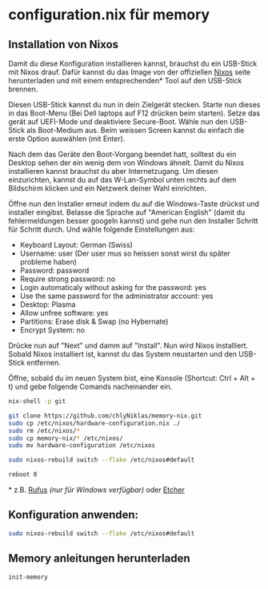 # configuration.nix für memory

## Installation von Nixos

Damit du diese Konfiguration installieren kannst, brauchst du ein USB-Stick mit Nixos drauf.
Dafür kannst du das Image von der offiziellen [Nixos](https://nixos.org/download#download-nixos)
seite herunterladen und mit einem entsprechenden\* Tool auf den USB-Stick brennen.

Diesen USB-Stick kannst du nun in dein Zielgerät stecken. Starte nun dieses in das Boot-Menu 
(Bei Dell laptops auf F12 drücken beim starten). Setze das gerät auf UEFI-Mode und deaktiviere
Secure-Boot. Wähle nun den USB-Stick als Boot-Medium aus. Beim weissen Screen kannst du einfach
die erste Option auswählen (mit Enter). 

Nach dem das Geräte den Boot-Vorgang beendet hatt, solltest du ein Desktop sehen der ein wenig
dem von Windows ähnelt. Damit du Nixos installieren kannst brauchst du aber Internetzugang.
Um diesen einzurichten, kannst du auf das W-Lan-Symbol unten rechts auf dem Bildschirm klicken
und ein Netzwerk deiner Wahl einrichten.

Öffne nun den Installer erneut indem du auf die Windows-Taste drückst und installer eingibst.
Belasse die Sprache auf "American English" (damit du fehlermeldungen besser googeln kannst)
und gehe nun den Installer Schritt für Schritt durch. Und wähle folgende Einstellungen aus:

 - Keyboard Layout: German (Swiss)
 - Username: user (Der user mus so heissen sonst wirst du später probleme haben)
 - Password: password
 - Require strong password: no 
 - Login automaticaly without asking for the password: yes
 - Use the same password for the administrator account: yes
 - Desktop: Plasma
 - Allow unfree software: yes
 - Partitions: Erase disk & Swap (no Hybernate)
 - Encrypt System: no

 Drücke nun auf "Next" und damm auf "Install". Nun wird Nixos installiert.
Sobald Nixos installiert ist, kannst du das System neustarten und den USB-Stick entfernen.

Öffne, sobald du im neuen System bist, eine Konsole (Shortcut: Ctrl + Alt + t) und gebe 
folgende Comands nacheinander ein.

``` sh
nix-shell -p git

git clone https://github.com/chlyNiklas/memory-nix.git
sudo cp /etc/nixos/hardware-configuration.nix ./
sudo rm /etc/nixos/*
sudo cp memory-nix/* /etc/nixos/
sudo mv hardware-configuration /etc/nixos

sudo nixos-rebuild switch --flake /etc/nixos#default

reboot 0
```



\* z.B. [Rufus](https://rufus.ie/en/) *(nur für Windows verfügbar)* oder [Etcher](https://etcher.balena.io/)

## Konfiguration anwenden:

``` sh
sudo nixos-rebuild switch --flake /etc/nixos#default
```

## Memory anleitungen herunterladen

``` sh
init-memory
```
